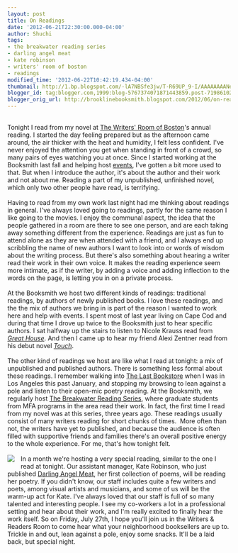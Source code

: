 ```yaml
---
layout: post
title: On Readings
date: '2012-06-21T22:30:00.000-04:00'
author: Shuchi
tags:
- the breakwater reading series
- darling angel meat
- kate robinson
- writers' room of boston
- readings
modified_time: '2012-06-22T10:42:19.434-04:00'
thumbnail: http://1.bp.blogspot.com/-lA7NBSfe3jw/T-R69UP_9-I/AAAAAAAANeM/TIpWtFfMy3s/s72-c/FC9780982363157.jpg
blogger_id: tag:blogger.com,1999:blog-5767374071871443859.post-7198610243470455552
blogger_orig_url: http://brooklinebooksmith.blogspot.com/2012/06/on-readings.html
---
```


<div dir="ltr" style="text-align: left;" trbidi="on"><br />Tonight I read from my novel at <a href="http://writersroomofboston.wordpress.com/" target="_blank">The Writers' Room of Boston</a>'s annual reading. I started the day feeling prepared but as the afternoon came around, the air thicker with the heat and humidity, I felt less confident. I've never enjoyed the attention you get when standing in front of a crowd, so many pairs of eyes watching you at once. Since I started working at the Booksmith last fall and helping host <a href="http://www.brooklinebooksmith.com/events/mainevent.html" target="_blank">events</a>, I've gotten a bit more used to that. But when I introduce the author, it's about the author and their work and not about me. Reading a part of my unpublished, unfinished novel, which only two other people have read, is terrifying.<br /><br />Having to read from my own work last night had me thinking about readings in general. I've always loved going to readings, partly for the same reason I like going to the movies. I enjoy the communal aspect, the idea that the people gathered in a room are there to see one person, and are each taking away something different from the experience. Readings are just as fun to attend alone as they are when attended with a friend, and I always end up scribbling the name of new authors I want to look into or words of wisdom about the writing process. But there's also something about hearing a writer read their work in their own voice. It makes the reading experience seem more intimate, as if the writer, by adding a voice and adding inflection to the words on the page, is letting you in on a private process.<br /><br />At the Booksmith we host two different kinds of readings: traditional readings, by authors of newly published books. I love these readings, and the the mix of authors we bring in is part of the reason I wanted to work here and help with events. I spent most of last year living on Cape Cod and during that time I drove up twice to the Booksmith just to hear specific authors. I sat halfway up the stairs to listen to Nicole Krauss read from <a href="http://www.brooklinebooksmith-shop.com/book/9780393340648" target="_blank"><i>Great House</i></a>. And then I came up to hear my friend Alexi Zentner read from his debut novel <i><a href="http://www.brooklinebooksmith-shop.com/book/9780393342390" target="_blank">Touch</a></i>.<br /><br />The other kind of readings we host are like what I read at tonight: a mix of unpublished and published authors. There is something less formal about these readings. I remember walking into <a href="http://lastbookstorela.com/" target="_blank">The Last Bookstore</a> when I was in Los Angeles this past January, and stopping my browsing to lean against a pole and listen to their open-mic poetry reading. At the Booksmith, we regularly host <a href="http://breakwaterreadingseries.blogspot.com/" target="_blank">The Breakwater Reading Series</a>, where graduate students from MFA programs in the area read their work. In fact, the first time I read from my novel was at this series, three years ago. These readings usually consist of many writers reading for short chunks of times. &nbsp;More often than not, the writers have yet to published, and because the audience is often filled with supportive friends and families there's an overall positive energy to the whole experience. For me, that's how tonight felt.<br /><br /><a href="http://1.bp.blogspot.com/-lA7NBSfe3jw/T-R69UP_9-I/AAAAAAAANeM/TIpWtFfMy3s/s1600/FC9780982363157.jpg" imageanchor="1" style="clear: left; float: left; margin-bottom: 1em; margin-right: 1em;"><img border="0" src="http://1.bp.blogspot.com/-lA7NBSfe3jw/T-R69UP_9-I/AAAAAAAANeM/TIpWtFfMy3s/s1600/FC9780982363157.jpg" /></a>In a month we're hosting a very special reading, similar to the one I read at tonight. Our assistant manager, Kate Robinson, who just published <a href="http://www.brooklinebooksmith-shop.com/book/9780982363157" target="_blank">Darling Angel Meat</a>, her first collection of poems, will be reading her poetry. If you didn't know, our staff includes quite a few writers and poets, among visual artists and musicians, and some of us will be the warm-up act for Kate. I've always loved that our staff is full of so many talented and interesting people. I see my co-workers a lot in a professional setting and hear about their work, and I'm really excited to finally hear the work itself. So on Friday, July 27th, I hope you'll join us in the Writers &amp; Readers Room to come hear what your neighborhood booksellers are up to. Trickle in and out, lean against a pole, enjoy some snacks. It'll be a laid back, but special night.&nbsp;</div>
